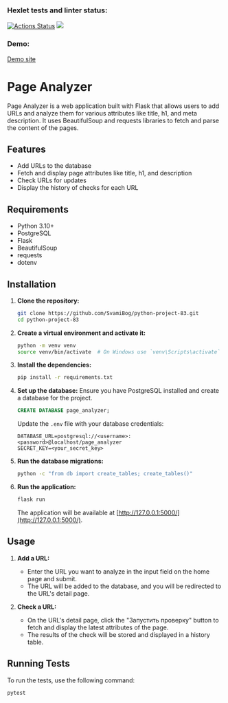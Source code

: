 ### Hexlet tests and linter status:
[![Actions Status](https://github.com/SvamiBog/python-project-83/actions/workflows/hexlet-check.yml/badge.svg)](https://github.com/SvamiBog/python-project-83/actions) <a href="https://codeclimate.com/github/SvamiBog/python-project-83/maintainability"><img src="https://api.codeclimate.com/v1/badges/7c2880b7e1f63f82903d/maintainability" /></a>



### Demo:
[Demo site](https://python-project-83-c98h.onrender.com/)



   # Page Analyzer

Page Analyzer is a web application built with Flask that allows users to add URLs and analyze them for various attributes like title, h1, and meta description. It uses BeautifulSoup and requests libraries to fetch and parse the content of the pages.

## Features

- Add URLs to the database
- Fetch and display page attributes like title, h1, and description
- Check URLs for updates
- Display the history of checks for each URL

## Requirements

- Python 3.10+
- PostgreSQL
- Flask
- BeautifulSoup
- requests
- dotenv

## Installation

1. **Clone the repository:**
    ```bash
    git clone https://github.com/SvamiBog/python-project-83.git
    cd python-project-83
    ```

2. **Create a virtual environment and activate it:**
    ```bash
    python -m venv venv
    source venv/bin/activate  # On Windows use `venv\Scripts\activate`
    ```

3. **Install the dependencies:**
    ```bash
    pip install -r requirements.txt
    ```

4. **Set up the database:**
    Ensure you have PostgreSQL installed and create a database for the project.
    ```sql
    CREATE DATABASE page_analyzer;
    ```

    Update the `.env` file with your database credentials:
    ```plaintext
    DATABASE_URL=postgresql://<username>:<password>@localhost/page_analyzer
    SECRET_KEY=<your_secret_key>
    ```

5. **Run the database migrations:**
    ```bash
    python -c "from db import create_tables; create_tables()"
    ```

6. **Run the application:**
    ```bash
    flask run
    ```
    The application will be available at [http://127.0.0.1:5000/](http://127.0.0.1:5000/).

## Usage

1. **Add a URL:**
    - Enter the URL you want to analyze in the input field on the home page and submit.
    - The URL will be added to the database, and you will be redirected to the URL's detail page.

2. **Check a URL:**
    - On the URL's detail page, click the "Запустить проверку" button to fetch and display the latest attributes of the page.
    - The results of the check will be stored and displayed in a history table.

## Running Tests

To run the tests, use the following command:

```bash
pytest
